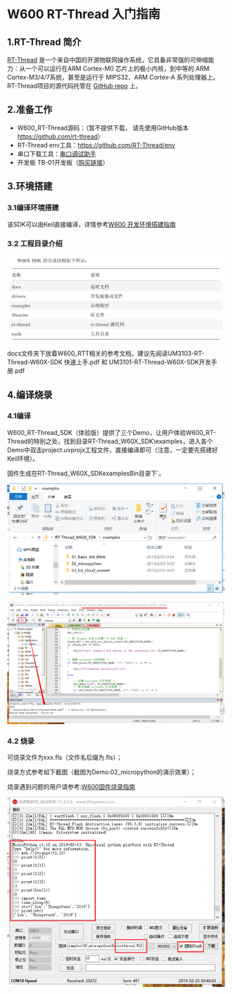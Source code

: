 # W600 RT-Thread 入门指南

## 1.RT-Thread 简介

[RT-Thread](http://www.rt-thread.org/) 是一个来自中国的开源物联网操作系统，它具备非常强的可伸缩能力：从一个可以运行在ARM Cortex-M0 芯片上的极小内核，到中等的 ARM Cortex-M3/4/7系统，甚至是运行于 MIPS32、ARM Cortex-A 系列处理器上。 RT-Thread项目的源代码托管在 [GitHub repo](https://github.com/rt-thread) 上。

## 2.准备工作

-   W600\_RT-Thread源码：（暂不提供下载， 请先使用GitHub版本 <https://github.com/rt-thread>）
-   RT-Thread env工具：https://github.com/RT-Thread/env
-   串口下载工具：[串口调试助手](https://download.w600.fun/tool/%E6%98%9F%E9%80%9A%E6%99%BA%E8%81%94%E4%B8%B2%E5%8F%A3%E8%B0%83%E8%AF%95%E4%B8%8B%E8%BD%BD%E5%8A%A9%E6%89%8B.7z)
-   开发板 TB-01开发板（[购买链接](http://shop.thingsturn.com/)）

## 3.环境搭建

### 3.1编译环境搭建

该SDK可以由Keil直接编译，详情参考[W600 开发环境搭建指南](../app/ide)

### 3.2 工程目录介绍

![image](../.assets/rt-thread/start/1551025944478.png)

docs文件夹下放着W600\_RTT相关的参考文档，建议先阅读UM3103-RT-Thread-W60X-SDK 快速上手.pdf 和 UM3101-RT-Thread-W60X-SDK开发手册.pdf

## 4.编译烧录

### 4.1编译

W600\_RT-Thread\_SDK（体验版）提供了三个Demo，让用户体验W600\_RT-Thread的特别之处，找到目录RT-Thread\_W60X\_SDK\\examples，进入各个Demo中双击project.uvprojx工程文件，直接编译即可（注意，一定要先搭建好Keil环境）。

固件生成在RT-Thread\_W60X\_SDKexamplesBin目录下\`。

![image](../.assets/rt-thread/start/1551026444198.png)

![image](../.assets/rt-thread/start/1551026555274.png)

### 4.2 烧录

可烧录文件为xxx.fls（文件名后缀为.fls）；

烧录方式参考如下截图（截图为Demo:02\_micropython的演示效果）；

烧录遇到问题的用户请参考:[W600固件烧录指南](../app/download.md)

![image](../.assets/rt-thread/start/1551026780483.png)

